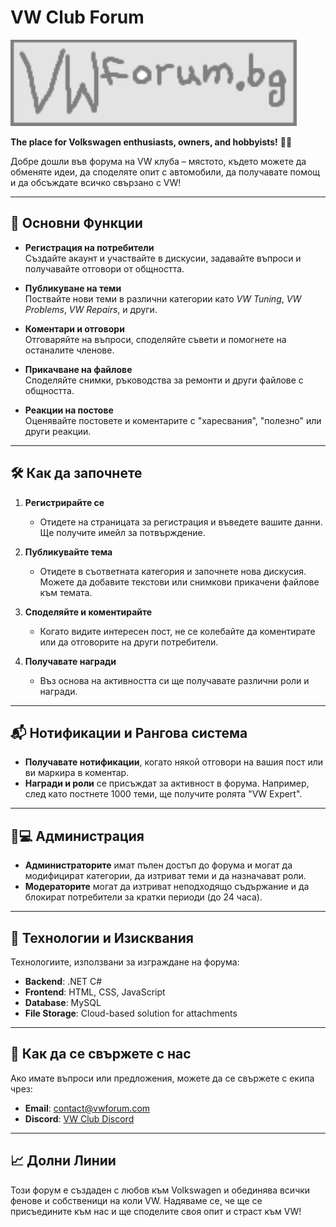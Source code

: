 # VW Club Forum

![LogoVWForum](src/VWForum/Web/VWForum.Web/wwwroot/LogoVWForum.png)



**The place for Volkswagen enthusiasts, owners, and hobbyists!** 🚗💨

Добре дошли във форума на VW клуба – мястото, където можете да обменяте идеи, да споделяте опит с автомобили, да получавате помощ и да обсъждате всичко свързано с VW!

---

## 📌 Основни Функции

- **Регистрация на потребители**  
  Създайте акаунт и участвайте в дискусии, задавайте въпроси и получавайте отговори от общността.

- **Публикуване на теми**  
  Поствайте нови теми в различни категории като *VW Tuning*, *VW Problems*, *VW Repairs*, и други.

- **Коментари и отговори**  
  Отговаряйте на въпроси, споделяйте съвети и помогнете на останалите членове.

- **Прикачване на файлове**  
  Споделяйте снимки, ръководства за ремонти и други файлове с общността.

- **Реакции на постове**  
  Оценявайте постовете и коментарите с "харесвания", "полезно" или други реакции.

---

## 🛠️ Как да започнете

1. **Регистрирайте се**  
   - Отидете на страницата за регистрация и въведете вашите данни. Ще получите имейл за потвърждение.
   
2. **Публикувайте тема**  
   - Отидете в съответната категория и започнете нова дискусия. Можете да добавите текстови или снимкови прикачени файлове към темата.

3. **Споделяйте и коментирайте**  
   - Когато видите интересен пост, не се колебайте да коментирате или да отговорите на други потребители.

4. **Получавате награди**  
   - Въз основа на активността си ще получавате различни роли и награди.

---

## 📬 Нотификации и Рангова система

- **Получавате нотификации**, когато някой отговори на вашия пост или ви маркира в коментар.
- **Награди и роли** се присъждат за активност в форума. Например, след като постнете 1000 теми, ще получите ролята "VW Expert".

---

## 👨💻 Администрация

- **Администраторите** имат пълен достъп до форума и могат да модифицират категории, да изтриват теми и да назначават роли.
- **Модераторите** могат да изтриват неподходящо съдържание и да блокират потребители за кратки периоди (до 24 часа).

---

## 📝 Технологии и Изисквания

Технологиите, използвани за изграждане на форума:

- **Backend**: .NET C#  
- **Frontend**: HTML, CSS, JavaScript  
- **Database**: MySQL  
- **File Storage**: Cloud-based solution for attachments

---

## 💬 Как да се свържете с нас

Ако имате въпроси или предложения, можете да се свържете с екипа чрез:

- **Email**: contact@vwforum.com  
- **Discord**: [VW Club Discord](https://discord.gg/vwclub)

---

## 📈 Долни Линии

Този форум е създаден с любов към Volkswagen и обединява всички фенове и собственици на коли VW. Надяваме се, че ще се присъедините към нас и ще споделите своя опит и страст към VW!
